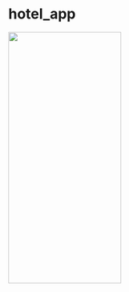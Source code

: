 # hotel_app

<img src="https://github.com/musakhamidullin/hotel_app/assets/94803483/6cacd69d-f38f-41a8-892d-e94a5f42bebd.gif" width="225" height="500"/>



